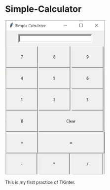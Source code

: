 # Simple-Calculator

<img src="Simple_Calculator.JPG" height="500">


This is my first practice of TKinter.
